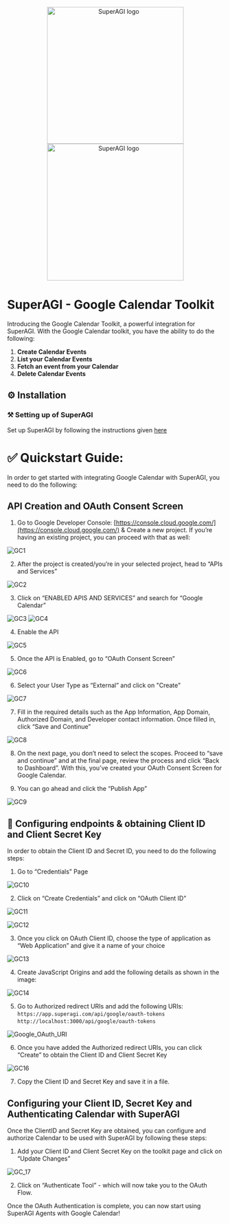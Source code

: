 <p align="center">
  <a href="https://superagi.com//#gh-light-mode-only">
    <img src="https://superagi.com/wp-content/uploads/2023/05/Logo-dark.svg" width="318px" alt="SuperAGI logo" />
  </a>
  <a href="https://superagi.com//#gh-dark-mode-only">
    <img src="https://superagi.com/wp-content/uploads/2023/05/Logo-light.svg" width="318px" alt="SuperAGI logo" />
  </a>
</p>

# SuperAGI - Google Calendar Toolkit

Introducing the Google Calendar Toolkit, a powerful integration for SuperAGI. With the Google Calendar toolkit, you have the ability to do the following:

1. **Create Calendar Events**
2. **List your Calendar Events**
3. **Fetch an event from your Calendar**
4. **Delete Calendar Events**

## ⚙️ Installation

### ⚒️ Setting up of SuperAGI

Set up SuperAGI by following the instructions given [here](https://github.com/TransformerOptimus/SuperAGI/blob/main/README.MD)

# ✅ Quickstart Guide:

In order to get started with integrating Google Calendar with SuperAGI, you need to do the following:

## API Creation and OAuth Consent Screen

1. Go to Google Developer Console:
[https://console.cloud.google.com/](https://console.cloud.google.com/) & Create a new project. If you’re having an existing project, you can proceed with that as well:

![GC1](https://github.com/TransformerOptimus/SuperAGI/assets/133874957/9cd9040c-84ac-425b-8aa2-2cf6ea33fd43)

2. After the project is created/you’re in your selected project, head to “APIs and Services”

![GC2](https://github.com/TransformerOptimus/SuperAGI/assets/133874957/18763990-5cd2-476d-8b41-ce195e218bd2)

3. Click on “ENABLED APIS AND SERVICES” and search for “Google Calendar”

![GC3](https://github.com/TransformerOptimus/SuperAGI/assets/133874957/b88fcf5d-793d-4add-af98-ef8457239b03)
![GC4](https://github.com/TransformerOptimus/SuperAGI/assets/133874957/35480885-7b2e-4bb6-842b-68a00117b02d)

4. Enable the API
   
![GC5](https://github.com/TransformerOptimus/SuperAGI/assets/133874957/ad0dbec0-0177-484a-985d-c8c7f48fe667)

5. Once the API is Enabled, go to “OAuth Consent Screen” 

![GC6](https://github.com/TransformerOptimus/SuperAGI/assets/133874957/b0eb2e92-b837-4d46-82fc-5c392529c676)

6. Select your User Type as “External” and click on "Create"

![GC7](https://github.com/TransformerOptimus/SuperAGI/assets/133874957/866553cd-d670-4dea-988b-222ca4577b71)

7. Fill in the required details such as the App Information, App Domain, Authorized Domain, and Developer contact information. Once filled in, click “Save and Continue” 

![GC8](https://github.com/TransformerOptimus/SuperAGI/assets/133874957/d06b0f19-8a3c-4d61-b03a-c15a8df678da)

8. On the next page, you don’t need to select the scopes. Proceed to “save and continue” and at the final page, review the process and click “Back to Dashboard”.  With this, you’ve created your OAuth Consent Screen for Google Calendar.
   
9. You can go ahead and click the “Publish App” 

![GC9](https://github.com/TransformerOptimus/SuperAGI/assets/133874957/5f75c29b-90fa-4879-bc32-0373f748e0dd)

## 🔧 Configuring endpoints & obtaining Client ID and Client Secret Key

In order to obtain the Client ID and Secret ID, you need to do the following steps: 

1. Go to “Credentials” Page

![GC10](https://github.com/TransformerOptimus/SuperAGI/assets/133874957/4a28b0fe-9fd4-444f-8456-f07cf9df5f45)

2. Click on “Create Credentials” and click on “OAuth Client ID”

![GC11](https://github.com/TransformerOptimus/SuperAGI/assets/133874957/389dc30a-0468-48a2-8056-1dd989e3021c)

![GC12](https://github.com/TransformerOptimus/SuperAGI/assets/133874957/7798d795-1773-4b3f-b955-6bf93f827613)

3. Once you click on OAuth Client ID, choose the type of application as “Web Application” and give it a name of your choice

![GC13](https://github.com/TransformerOptimus/SuperAGI/assets/133874957/ee171a3c-2036-4969-a1d0-2af4d7b4010f)

4. Create JavaScript Origins and add the following details as shown in the image: 

![GC14](https://github.com/TransformerOptimus/SuperAGI/assets/133874957/d2292b25-ce32-4d3d-903c-1ca9341163fb)

5. Go to Authorized redirect URIs and add the following URIs: 
`https://app.superagi.com/api/google/oauth-tokens`
`http://localhost:3000/api/google/oauth-tokens`

![Google_OAuth_URI](https://github.com/Phoenix2809/SuperAGI/assets/133874957/9f7bd411-7173-4550-9bfd-0f3cf95dad54)

6. Once you have added the Authorized redirect URIs, you can click “Create” to obtain the Client ID and Client Secret Key

![GC16](https://github.com/TransformerOptimus/SuperAGI/assets/133874957/46c106aa-2ad6-470c-bbd5-c1c1a4f64205)

7. Copy the Client ID and Secret Key and save it in a file. 

## Configuring your Client ID, Secret Key and Authenticating Calendar with SuperAGI

Once the ClientID and Secret Key are obtained, you can configure and authorize Calendar to be used with SuperAGI by following these steps: 

1. Add your Client ID and Client Secret Key on the toolkit page and click on “Update Changes”

![GC_17](https://github.com/TransformerOptimus/SuperAGI/assets/133874957/911f57b7-c977-45d6-bcaf-ee77430e8628)

2. Click on “Authenticate Tool” - which will now take you to the OAuth Flow. 

Once the OAuth Authentication is complete, you can now start using SuperAGI Agents with Google Calendar!
